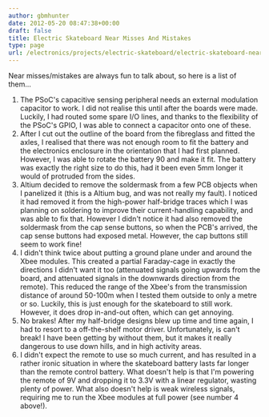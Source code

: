 ```yaml
---
author: gbmhunter
date: 2012-05-20 08:47:38+00:00
draft: false
title: Electric Skateboard Near Misses And Mistakes
type: page
url: /electronics/projects/electric-skateboard/electric-skateboard-near-misses-and-mistakes
---
```


Near misses/mistakes are always fun to talk about, so here is a list of them...

1. The PSoC's capacitive sensing peripheral needs an external modulation capacitor to work. I did not realise this until after the boards were made. Luckily, I had routed some spare I/O lines, and thanks to the flexibility of the PSoC's GPIO, I was able to connect a capacitor onto one of these.
2. After I cut out the outline of the board from the fibreglass and fitted the axles, I realised that there was not enough room to fit the battery and the electronics enclosure in the orientation that I had first planned. However, I was able to rotate the battery 90 and make it fit. The battery was exactly the right size to do this, had it been even 5mm longer it would of protruded from the sides.
3. Altium decided to remove the soldermask from a few PCB objects when I panelized it (this is a Altium bug, and was not really my fault). I noticed it had removed it from the high-power half-bridge traces which I was planning on soldering to improve their current-handling capability, and was able to fix that. However I didn't notice it had also removed the soldermask from the cap sense buttons, so when the PCB's arrived, the cap sense buttons had exposed metal. However, the cap buttons still seem to work fine!
4. I didn't think twice about putting a ground plane under and around the Xbee modules. This created a partial Faraday-cage in exactly the directions I didn't want it too (attenuated signals going upwards from the board, and attenuated signals in the downwards direction from the remote). This reduced the range of the Xbee's from the transmission distance of around 50-100m when I tested them outside to only a metre or so. Luckily, this is just enough for the skateboard to still work. However, it does drop in-and-out often, which can get annoying.
5. No brakes! After my half-bridge designs blew up time and time again, I had to resort to a off-the-shelf motor driver. Unfortunately, is can't break! I have been getting by without them, but it makes it really dangerous to use down hills, and in high activity areas.
6. I didn't expect the remote to use so much current, and has resulted in a rather ironic situation in where the skateboard battery lasts far longer than the remote control battery.  What doesn't help is that I'm powering the remote of 9V and dropping it to 3.3V with a linear regulator, wasting plenty of power. What also doesn't help is weak wireless signals, requiring me to run the Xbee modules at full power (see number 4 above!).
